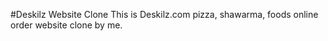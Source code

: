 #Deskilz Website Clone
This is Deskilz.com pizza, shawarma, foods online order website clone by me. 
